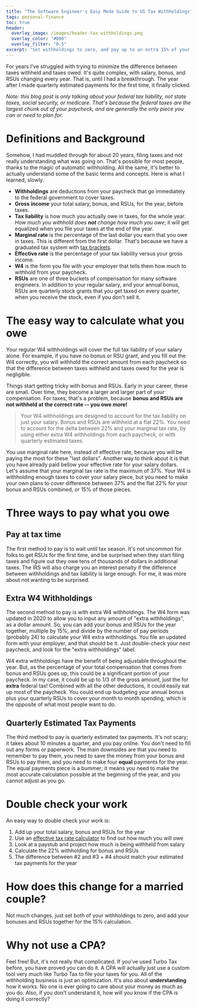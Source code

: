 ```yaml
---
title: "The Software Engineer's Easy Mode Guide to US Tax Withholdings"
tags: personal-finance
toc: true
header:
  overlay_image: /images/header-tax-withholdings.png
  overlay_color: "#000"
  overlay_filter: "0.5"
excerpt: "Set withholdings to zero, and pay up to an extra 15% of your bonus and RSU grant in the form of quarterly estimated taxes"
---
```


For years I've struggled with trying to minimize the difference between taxes withheld and taxes owed. It's quite complex, with salary, bonus, and RSUs changing every year. That is, until I had a breakthrough. The year after I made quarterly estimated payments for the first time, it finally clicked.

*Note: this blog post is only talking about your federal tax liability, not state taxes, social security, or medicare. That's because the federal taxes are the largest chunk out of your paycheck, and are generally the only piece you can or need to plan for.*

# Definitions and Background

Somehow, I had muddled through for about 20 years, filing taxes and not really understanding what was going on. That's possible for most people, thanks to the magic of automatic withholding. All the same, it's better to actually understand some of the basic terms and concepts. Here is what I learned, slowly.

- **Withholdings** are deductions from your paycheck that go immediately to the federal government to cover taxes.
- **Gross income** your total salary, bonus, and RSUs, for the year, before taxes.
- **Tax liability** is how much you actually owe in taxes, for the whole year. *How much you withhold does **not** change how much you owe*; it will get equalized when you file your taxes at the end of the year.
- **Marginal rate** is the percentage of the last dollar you earn that you owe in taxes. This is different from the first dollar. That's because we have a graduated tax system with [tax brackets](https://www.investopedia.com/terms/p/progressivetax.asp).
- **Effective rate** is the percentage of your tax liability versus your gross income.
- **W4** is the form you file with your employer that tells them how much to withhold from your paycheck.
- **RSUs** are one of three buckets of compensation for many software engineers. In addition to your regular salary, and your annual bonus, RSUs are quarterly stock grants that you get taxed on every quarter, when you receive the stock, even if you don't sell it.

# The easy way to calculate what you owe

Your regular W4 withholdings will cover the full tax liability of your salary alone. For example, if you have no bonus or RSU grant, and you fill out the W4 correctly, you will withhold the correct amount from each paycheck so that the difference between taxes withheld and taxes owed for the year is negligible.

Things start getting tricky with bonus and RSUs. Early in your career, these are small. Over time, they become a larger and larger part of your compensation. For taxes, that's a problem, because **bonus and RSUs are not withheld at the correct rate -- you owe more!**

> Your W4 withholdings are designed to account for the tax liability on just your salary. Bonus and RSUs are withheld at a flat 22%. You need to account for the delta between 22% and your marginal tax rate, by using either extra W4 withholdings from each paycheck, or with quarterly estimated taxes.

You use marginal rate here, instead of effective rate, because you will be paying the most for these "last dollars". Another way to think about it is that you have already paid bellow your effective rate for your salary dollars. Let's assume that your marginal tax rate is the maximum of 37%. Your W4 is withholding enough taxes to cover your salary piece, but you need to make your own plans to cover difference between 37% and the flat 22% for your bonus and RSUs combined, or 15% of those pieces.

# Three ways to pay what you owe

## Pay at tax time

The first method to pay is to wait until tax season. It's not uncommon for folks to get RSUs for the first time, and be surprised when they start filing taxes and figure out they owe tens of thousands of dollars in additional taxes. The IRS will also charge you an interest penalty if the difference between withholdings and tax liability is large enough. For me, it was more about not wanting to be surprised.

## Extra W4 Withholdings

The second method to pay is with extra W4 withholdings. The W4 form was updated in 2020 to allow you to input any amount of "extra withholdings", as a dollar amount. So, you can add your bonus and RSUs for the year together, multiple by 15%, and divide by the number of pay periods (probably 24) to calculate your W4 extra withholdings. You file an updated form with your employer, and that should be it. Just double-check your next paycheck, and look for the "extra withholdings" label.

W4 extra withholdings have the benefit of being adjustable throughout the year. But, as the percentage of your total compensation that comes from bonus and RSUs goes up, this could be a significant portion of your paycheck. In my case, it could be up to 1/3 of the gross amount, just the for **extra** federal tax! Combined with all the other deductions, it could easily eat up most of the paycheck. You could end up budgeting your annual bonus plus your quarterly RSUs to cover your month to month spending, which is the opposite of what most people want to do.

## Quarterly Estimated Tax Payments

The third method to pay is quarterly estimated tax payments. It's not scary; it takes about 10 minutes a quarter, and you pay online. You don't need to fill out any forms or paperwork. The main downsides are that you need to remember to pay them, you need to save the money from your bonus and RSUs to pay them, and you need to make four **equal** payments for the year. The equal payments piece is a bummer; it means you need to make the most accurate calculation possible at the beginning of the year, and you cannot adjust as you go.

# Double check your work

An easy way to double check your work is:

1. Add up your total salary, bonus and RSUs for the year
2. Use an [effective tax rate calculator](https://equitable.com/retirement/products/variable-annuities/investment-edge-annuity/estimate_your_effective_tax_rate) to find out how much you will owe
3. Look at a paystub and project how much is being withheld from salary
4. Calculate the 22% withholding for bonus and RSUs
5. The difference between #2 and #3 + #4 should match your estimated tax payments for the year

# How does this change for a married couple?

Not much changes, just set both of your withholdings to zero, and add your bonuses and RSUs together for the 15% calculation.

# Why not use a CPA?

Feel free! But, it's not really that complicated. If you've used Turbo Tax before, you have proved you can do it. A CPA will actually just use a custom tool very much like Turbo Tax to file your taxes for you. All of the withholding business is just an optimization. It's also about **understanding** how it works. No one is ever going to care about your money as much as you do. Also, if you don't understand it, how will you know if the CPA is doing it correctly?
